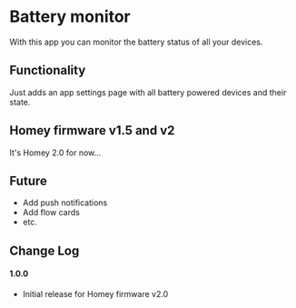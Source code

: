 # Battery monitor

With this app you can monitor the battery status of all your devices.  

## Functionality

Just adds an app settings page with all battery powered devices and their state.

## Homey firmware v1.5 and v2

It's Homey 2.0 for now...

## Future

- Add push notifications
- Add flow cards
- etc.

## Change Log

#### 1.0.0

- Initial release for Homey firmware v2.0